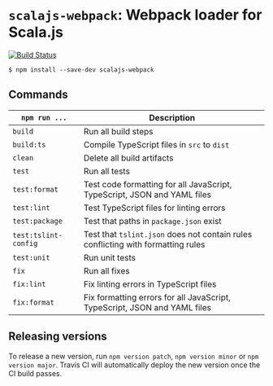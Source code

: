 # `scalajs-webpack`: Webpack loader for Scala.js

[![Build Status](https://travis-ci.com/MaximeKjaer/scalajs-webpack.svg?token=soqG4sgcMQUgpCtPSUUr&branch=master)](https://travis-ci.com/MaximeKjaer/scalajs-webpack)

```console
$ npm install --save-dev scalajs-webpack
```

## Commands

| `npm run ...`        | Description                                                                      |
| -------------------- | -------------------------------------------------------------------------------- |
| `build`              | Run all build steps                                                              |
| `build:ts`           | Compile TypeScript files in `src` to `dist`                                      |
| `clean`              | Delete all build artifacts                                                       |
| `test`               | Run all tests                                                                    |
| `test:format`        | Test code formatting for all JavaScript, TypeScript, JSON and YAML files         |
| `test:lint`          | Test TypeScript files for linting errors                                         |
| `test:package`       | Test that paths in `package.json` exist                                          |
| `test:tslint-config` | Test that `tslint.json` does not contain rules conflicting with formatting rules |
| `test:unit`          | Run unit tests                                                                   |
| `fix`                | Run all fixes                                                                    |
| `fix:lint`           | Fix linting errors in TypeScript files                                           |
| `fix:format`         | Fix formatting errors for all JavaScript, TypeScript, JSON and YAML files        |

## Releasing versions

To release a new version, run `npm version patch`, `npm version minor` or `npm version major`. Travis CI will automatically deploy the new version once the CI build passes.
